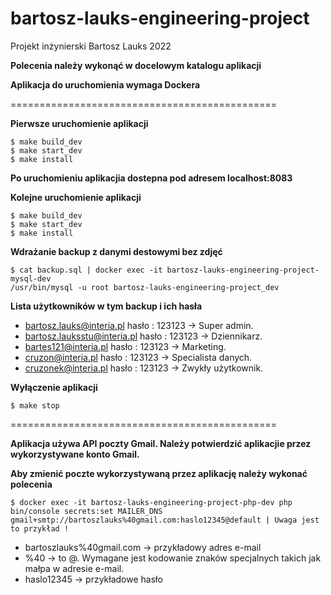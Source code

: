 # bartosz-lauks-engineering-project
Projekt inżynierski Bartosz Lauks 2022

**Polecenia należy wykonąć w docelowym katalogu aplikacji**

**Aplikacja do uruchomienia wymaga Dockera**

==============================================

**Pierwsze uruchomienie aplikacji**
```
$ make build_dev
$ make start_dev
$ make install
```

**Po uruchomieniu aplikacjia dostepna pod adresem localhost:8083**

**Kolejne uruchomienie aplikacji**
```
$ make build_dev
$ make start_dev
$ make install
```


**Wdrażanie backup z danymi destowymi bez zdjęć**

```
$ cat backup.sql | docker exec -it bartosz-lauks-engineering-project-mysql-dev
/usr/bin/mysql -u root bartosz-lauks-engineering-project_dev
```

**Lista użytkowników w tym backup i ich hasła**
- bartosz.lauks@interia.pl hasło : 123123 -> Super admin.
- bartosz.lauksstu@interia.pl hasło : 123123 -> Dziennikarz.
- bartes121@interia.pl hasło : 123123 -> Marketing.
- cruzon@interia.pl hasło : 123123 -> Specialista danych.
- cruzonek@interia.pl hasło : 123123 -> Zwykły użytkownik.

**Wyłączenie aplikacji**

```
$ make stop
```
==============================================

**Aplikacja używa API poczty Gmail. Należy potwierdzić aplikacjie przez wykorzystywane konto Gmail.**

**Aby zmienić poczte wykorzystywaną przez aplikację należy wykonać polecenia**
```
$ docker exec -it bartosz-lauks-engineering-project-php-dev php bin/console secrets:set MAILER_DNS
gmail+smtp://bartoszlauks%40gmail.com:haslo12345@default | Uwaga jest to przykład !
```

- bartoszlauks%40gmail.com -> przykładowy adres e-mail
- %40 -> to @. Wymagane jest kodowanie znaków specjalnych takich jak małpa w adresie e-mail.
- haslo12345 -> przykładowe hasło
